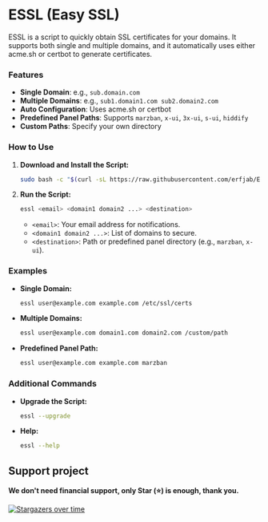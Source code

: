 # ESSL (Easy SSL)

ESSL is a script to quickly obtain SSL certificates for your domains. It supports both single and multiple domains, and it automatically uses either acme.sh or certbot to generate certificates.

### Features

- **Single Domain**: e.g., `sub.domain.com`
- **Multiple Domains**: e.g., `sub1.domain1.com sub2.domain2.com`
- **Auto Configuration**: Uses acme.sh or certbot
- **Predefined Panel Paths**: Supports `marzban`, `x-ui`, `3x-ui`, `s-ui`, `hiddify`
- **Custom Paths**: Specify your own directory

### How to Use

1. **Download and Install the Script:**
   ```bash
   sudo bash -c "$(curl -sL https://raw.githubusercontent.com/erfjab/ESSL/master/essl.sh)" @ --install
   ```

2. **Run the Script:**
   ```bash
   essl <email> <domain1 domain2 ...> <destination>
   ```
   - `<email>`: Your email address for notifications.
   - `<domain1 domain2 ...>`: List of domains to secure.
   - `<destination>`: Path or predefined panel directory (e.g., `marzban`, `x-ui`).

### Examples

- **Single Domain:**
  ```bash
  essl user@example.com example.com /etc/ssl/certs
  ```

- **Multiple Domains:**
  ```bash
  essl user@example.com domain1.com domain2.com /custom/path
  ```

- **Predefined Panel Path:**
  ```bash
  essl user@example.com example.com marzban
  ```

### Additional Commands


- **Upgrade the Script:**
  ```bash
  essl --upgrade
  ```

- **Help:**
  ```bash
  essl --help
  ```

## Support project 

**We don't need financial support, only Star (⭐) is enough, thank you.**

[![Stargazers over time](https://starchart.cc/erfjab/essl.svg?variant=adaptive)](https://starchart.cc/erfjab/essl)